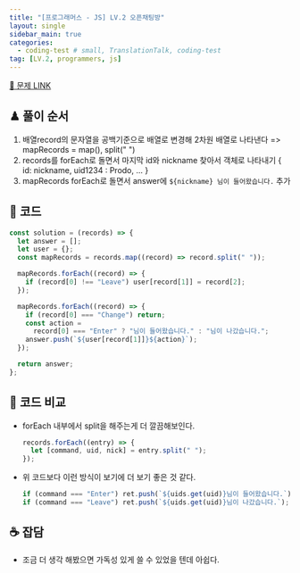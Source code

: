 ```yaml
---
title: "[프로그래머스 - JS] LV.2 오픈채팅방"
layout: single
sidebar_main: true
categories:
  - coding-test # small, TranslationTalk, coding-test
tag: [LV.2, programmers, js]
---
```


[🔗 문제 LINK](https://programmers.co.kr/learn/courses/30/lessons/42888)

## ♟ 풀이 순서

1. 배열record의 문자열을 공백기준으로 배열로 변경해 2차원 배열로 나타낸다 => mapRecords = map(), split(" ")
2. records를 forEach로 돌면서 마지막 id와 nickname 찾아서 객체로 나타내기
   {
   id: nickname,
   uid1234 : Prodo,
   ...
   }
3. mapRecords forEach로 돌면서 answer에 `${nickname} 님이 들어왔습니다.` 추가

## 👾 코드

```js
const solution = (records) => {
  let answer = [];
  let user = {};
  const mapRecords = records.map((record) => record.split(" "));

  mapRecords.forEach((record) => {
    if (record[0] !== "Leave") user[record[1]] = record[2];
  });

  mapRecords.forEach((record) => {
    if (record[0] === "Change") return;
    const action =
      record[0] === "Enter" ? "님이 들어왔습니다." : "님이 나갔습니다.";
    answer.push(`${user[record[1]]}${action}`);
  });

  return answer;
};
```

## 👀 코드 비교

- forEach 내부에서 split을 해주는게 더 깔끔해보인다.
  ```js
  records.forEach((entry) => {
    let [command, uid, nick] = entry.split(" ");
  });
  ```
- 위 코드보다 이런 방식이 보기에 더 보기 좋은 것 같다.
  ```js
  if (command === "Enter") ret.push(`${uids.get(uid)}님이 들어왔습니다.`);
  if (command === "Leave") ret.push(`${uids.get(uid)}님이 나갔습니다.`);
  ```

## ☕ 잡담

- 조금 더 생각 해봤으면 가독성 있게 쓸 수 있었을 텐데 아쉽다.

<br /><br /><br /><br />
